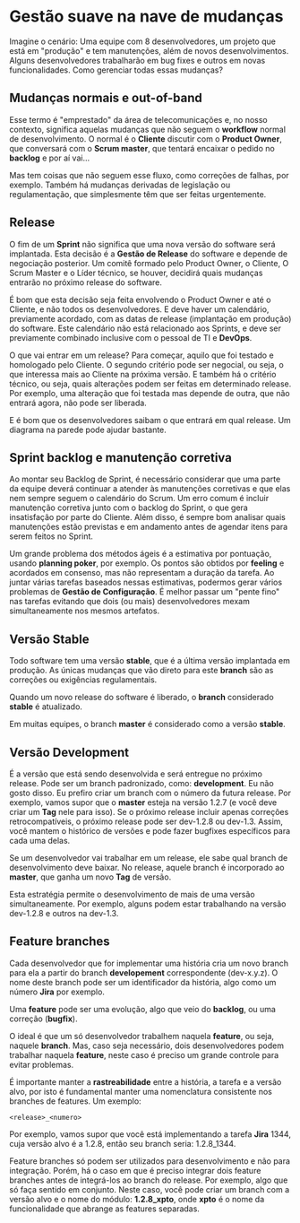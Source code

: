# Gestão suave na nave de mudanças

Imagine o cenário: Uma equipe com 8 desenvolvedores, um projeto que está em "produção" e tem manutenções, além de novos desenvolvimentos. Alguns desenvolvedores trabalharão em bug fixes e outros em novas funcionalidades. Como gerenciar todas essas mudanças?

## Mudanças normais e out-of-band

Esse termo é "emprestado" da área de telecomunicações e, no nosso contexto, significa aquelas mudanças que não seguem o **workflow** normal de desenvolvimento. O normal é o **Cliente** discutir com o **Product Owner**, que conversará com o **Scrum master**, que tentará encaixar o pedido no **backlog** e por aí vai...

Mas tem coisas que não seguem esse fluxo, como correções de falhas, por exemplo. Também há mudanças derivadas de legislação ou regulamentação, que simplesmente têm que ser feitas urgentemente. 

## Release

O fim de um **Sprint** não significa que uma nova versão do software será implantada. Esta decisão é a **Gestão de Release** do software e depende de negociação posterior. Um comitê formado pelo Product Owner, o Cliente, O Scrum Master e o Líder técnico, se houver, decidirá quais mudanças entrarão no próximo release do software. 

É bom que esta decisão seja feita envolvendo o Product Owner e até o Cliente, e não todos os desenvolvedores. E deve haver um calendário, previamente acordado, com as datas de release (implantação em produção) do software. Este calendário não está relacionado aos Sprints, e deve ser previamente combinado inclusive com o pessoal de TI e **DevOps**. 

O que vai entrar em um release? Para começar, aquilo que foi testado e homologado pelo Cliente. O segundo critério pode ser negocial, ou seja, o que interessa mais ao Cliente na próxima versão. E também há o critério técnico, ou seja, quais alterações podem ser feitas em determinado release. Por exemplo, uma alteração que foi testada mas depende de outra, que não entrará agora, não pode ser liberada.

E é bom que os desenvolvedores saibam o que entrará em qual release. Um diagrama na parede pode ajudar bastante.

## Sprint backlog e manutenção corretiva

Ao montar seu Backlog de Sprint, é necessário considerar que uma parte da equipe deverá continuar a atender às manutenções corretivas e que elas nem sempre seguem o calendário do Scrum. Um erro comum é incluir manutenção corretiva junto com o backlog do Sprint, o que gera insatisfação por parte do Cliente. Além disso, é sempre bom analisar quais manutenções estão previstas e em andamento antes de agendar itens para serem feitos no Sprint. 

Um grande problema dos métodos ágeis é a estimativa por pontuação, usando **planning poker**, por exemplo. Os pontos são obtidos por **feeling** e acordados em consenso, mas não representam a duração da tarefa. Ao juntar várias tarefas baseados nessas estimativas, podermos gerar vários problemas de **Gestão de Configuração**. É melhor passar um "pente fino" nas tarefas evitando que dois (ou mais) desenvolvedores mexam simultaneamente nos mesmos artefatos. 

## Versão Stable

Todo software tem uma versão **stable**, que é a última versão implantada em produção. As únicas mudanças que vão direto para este **branch** são as correções ou exigências regulamentais. 

Quando um novo release do software é liberado, o **branch** considerado **stable** é atualizado. 

Em muitas equipes, o branch **master** é considerado como a versão **stable**. 

## Versão Development

É a versão que está sendo desenvolvida e será entregue no próximo release. Pode ser um branch padronizado, como: **development**. Eu não gosto disso. Eu prefiro criar um branch com o número da futura release. Por exemplo, vamos supor que o **master** esteja na versão 1.2.7 (e você deve criar um **Tag** nele para isso). Se o próximo release incluir apenas correções retrocompatíveis, o próximo release pode ser dev-1.2.8 ou dev-1.3. Assim, você mantem o histórico de versões e pode fazer bugfixes específicos para cada uma delas. 

Se um desenvolvedor vai trabalhar em um release, ele sabe qual branch de desenvolvimento deve baixar. No release, aquele branch é incorporado ao **master**, que ganha um novo **Tag** de versão. 

Esta estratégia permite o desenvolvimento de mais de uma versão simultaneamente. Por exemplo, alguns podem estar trabalhando na versão dev-1.2.8 e outros na dev-1.3.

## Feature branches

Cada desenvolvedor que for implementar uma história cria um novo branch para ela a partir do branch **developement** correspondente (dev-x.y.z). O nome deste branch pode ser um identificador da história, algo como um número **Jira** por exemplo. 

Uma **feature** pode ser uma evolução, algo que veio do **backlog**, ou uma correção (**bugfix**). 

O ideal é que um só desenvolvedor trabalhem naquela **feature**, ou seja, naquele **branch**. Mas, caso seja necessário, dois desenvolvedores podem trabalhar naquela **feature**, neste caso é preciso um grande controle para evitar problemas. 

É importante manter a **rastreabilidade** entre a história, a tarefa e a versão alvo, por isto é fundamental manter uma nomenclatura consistente nos branches de features. Um exemplo: 

```
<release>_<numero>
```
Por exemplo, vamos supor que você está implementando a tarefa **Jira** 1344, cuja versão alvo é a 1.2.8, então seu branch seria: 1.2.8_1344. 

Feature branches só podem ser utilizados para desenvolvimento e não para integração. Porém, há o caso em que é preciso integrar dois feature branches antes de integrá-los ao branch do release. Por exemplo, algo que só faça sentido em conjunto. Neste caso, você pode criar um branch com a versão alvo e o nome do módulo: **1.2.8_xpto**, onde **xpto** é o nome da funcionalidade que abrange as features separadas. 





